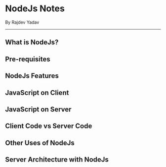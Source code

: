 # NodeJs Notes
By Rajdev Yadav

---

## What is NodeJs?
## Pre-requisites
## NodeJs Features
## JavaScript on Client
## JavaScript on Server
## Client Code vs Server Code
## Other Uses of NodeJs
## Server Architecture with NodeJs